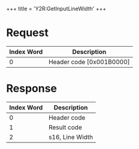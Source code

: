 +++
title = 'Y2R:GetInputLineWidth'
+++

# Request

| Index Word | Description                |
|------------|----------------------------|
| 0          | Header code \[0x001B0000\] |

# Response

| Index Word | Description     |
|------------|-----------------|
| 0          | Header code     |
| 1          | Result code     |
| 2          | s16, Line Width |